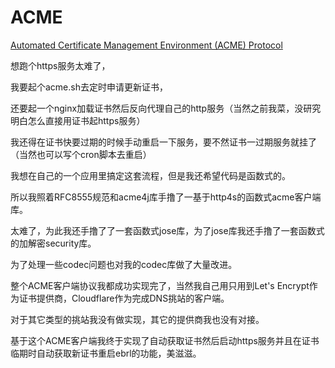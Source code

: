 # ACME
[Automated Certificate Management Environment (ACME) Protocol](https://www.iana.org/assignments/acme/acme.xhtml)

想跑个https服务太难了，

我要起个acme.sh去定时申请更新证书，

还要起一个nginx加载证书然后反向代理自己的http服务（当然之前我菜，没研究明白怎么直接用证书起https服务）

我还得在证书快要过期的时候手动重启一下服务，要不然证书一过期服务就挂了（当然也可以写个cron脚本去重启）

我想在自己的一个应用里搞定这套流程，但是我还希望代码是函数式的。  

所以我照着RFC8555规范和acme4j库手撸了一基于http4s的函数式acme客户端库。  

太难了，为此我还手撸了了一套函数式jose库，为了jose库我还手撸了一套函数式的加解密security库。  

为了处理一些codec问题也对我的codec库做了大量改进。  

整个ACME客户端协议我都成功实现完了，当然我自己用只用到Let's Encrypt作为证书提供商，Cloudflare作为完成DNS挑站的客户端。

对于其它类型的挑站我没有做实现，其它的提供商我也没有对接。  

基于这个ACME客户端我终于实现了自动获取证书然后启动https服务并且在证书临期时自动获取新证书重启ebrl的功能，美滋滋。